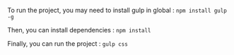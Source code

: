 To run the project, you may need to install gulp in global : `npm install gulp -g`

Then, you can install dependencies : `npm install`

Finally, you can run the project : `gulp css`
